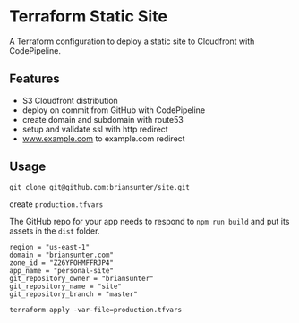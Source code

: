# Terraform Static Site
A Terraform configuration to deploy a static site to Cloudfront with CodePipeline.

## Features
- S3 Cloudfront distribution
- deploy on commit from GitHub with CodePipeline
- create domain and subdomain with route53
- setup and validate ssl with http redirect
- www.example.com to example.com redirect

## Usage
`git clone git@github.com:briansunter/site.git`

create `production.tfvars`

The GitHub repo for your app needs to respond to `npm run build` and put its assets in the `dist` folder.

``` hcl
region = "us-east-1"
domain = "briansunter.com"
zone_id = "Z26YPOHMFFRJP4"
app_name = "personal-site"
git_repository_owner = "briansunter"
git_repository_name = "site"
git_repository_branch = "master"
```

`terraform apply -var-file=production.tfvars`
